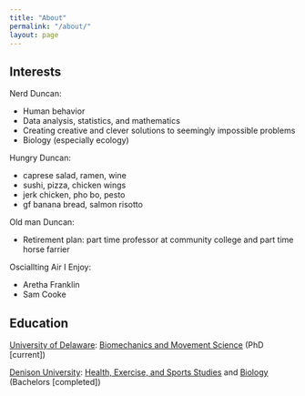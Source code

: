 ```yaml
---
title: "About"
permalink: "/about/"
layout: page
---
```


## Interests

Nerd Duncan: 

* Human behavior 
* Data analysis, statistics, and mathematics
* Creating creative and clever solutions to seemingly impossible problems 
* Biology (especially ecology)

Hungry Duncan:

* caprese salad, ramen, wine 
* sushi, pizza, chicken wings 
* jerk chicken, pho bo, pesto 
* gf banana bread, salmon risotto

Old man Duncan: 

* Retirement plan: part time professor at community college and part time horse farrier

Osciallting Air I Enjoy: 

* Aretha Franklin 
* Sam Cooke 

<!-- ## Quotes I live by 

* I have never met a problem I couldn't figure out, only problems that I ran out of time with.
* The best way to succeed is to fail.
* There's no rest for the wicked. 
* Time heals all wounds. 
* This too shall pass.  -->

## Education

[University of Delaware](https://www.udel.edu/): [Biomechanics and Movement Science](https://sites.udel.edu/bioms/) (PhD [current])
 
[Denison University](https://denison.edu/): [Health, Exercise, and Sports Studies](https://denison.edu/academics/health-exercise-sport-studies) and [Biology](https://denison.edu/academics/biology) (Bachelors [completed])
